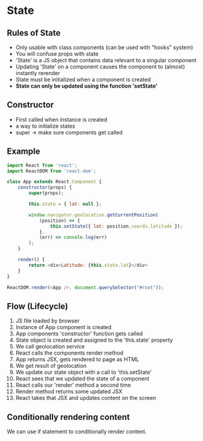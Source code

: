 # State

## Rules of State
- Only usable with class components (can be used with "hooks" system)
- You will confuse props with state
- 'State' is a JS object that contains data relevant to a singular component 
- Updating 'State' on a component causes the component to (almost) instantly rerender
- State must be initialized when a component is created
- **State can only be updated using the function 'setState'**

## Constructor
- First called when instance is created
- a way to initialize states
- super -> make sure components get called

## Example
```JavaScript
import React from 'react';
import ReactDOM from 'react-dom';

class App extends React.Component {
    constructor(props) {
        super(props);

        this.state = { lat: null };

        window.navigator.geolocation.getCurrentPosition(
            (position) => {
                this.setState({ lat: position.coords.latitude });
            },
            (err) => console.log(err)
        );
    }

    render() {
        return <div>Latitude: {this.state.lat}</div>
    }
}

ReactDOM.render(<App />, document.querySelector("#root"));
```
## Flow (Lifecycle)
1. JS file loaded by browser
2. Instance of App component is created
3. App components 'constructor' function gets called
4. State object is created and assigned to the 'this.state' property
5. We call geolocation service
6. React calls the components render method
7. App returns JSX, gets rendered to page as HTML
8. We get result of geolocation
9. We update our state object with a call to 'this.setState'
10. React sees that we updated the state of a component
11. React calls our 'render' method a second time
12. Render method returns some updated JSX
13. React takes that JSX and updates content on the screen

## Conditionally rendering content

We can use if statement to conditionally render content.

